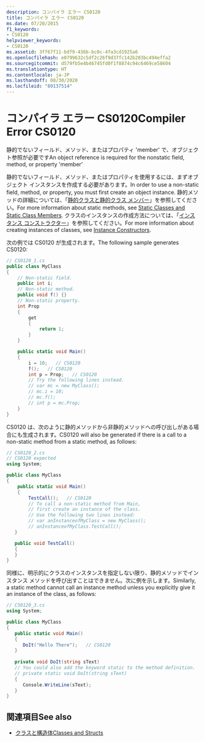 ```yaml
---
description: コンパイラ エラー CS0120
title: コンパイラ エラー CS0120
ms.date: 07/20/2015
f1_keywords:
- CS0120
helpviewer_keywords:
- CS0120
ms.assetid: 3ff67f11-bdf9-436b-bc0c-4fa3cd1925a6
ms.openlocfilehash: e0799632c5df2c26f9d37fc142b283bc494effa2
ms.sourcegitcommit: d579fb5e4b46745fd0f1f8874c94c6469ce58604
ms.translationtype: HT
ms.contentlocale: ja-JP
ms.lasthandoff: 08/30/2020
ms.locfileid: "89137514"
---
```

# <a name="compiler-error-cs0120"></a><span data-ttu-id="24e0d-103">コンパイラ エラー CS0120</span><span class="sxs-lookup"><span data-stu-id="24e0d-103">Compiler Error CS0120</span></span>

<span data-ttu-id="24e0d-104">静的でないフィールド、メソッド、またはプロパティ 'member' で、オブジェクト参照が必要です</span><span class="sxs-lookup"><span data-stu-id="24e0d-104">An object reference is required for the nonstatic field, method, or property 'member'</span></span>

 <span data-ttu-id="24e0d-105">静的でないフィールド、メソッド、またはプロパティを使用するには、まずオブジェクト インスタンスを作成する必要があります。</span><span class="sxs-lookup"><span data-stu-id="24e0d-105">In order to use a non-static field, method, or property, you must first create an object instance.</span></span> <span data-ttu-id="24e0d-106">静的メソッドの詳細については、「[静的クラスと静的クラス メンバー](../../programming-guide/classes-and-structs/static-classes-and-static-class-members.md)」を参照してください。</span><span class="sxs-lookup"><span data-stu-id="24e0d-106">For more information about static methods, see [Static Classes and Static Class Members](../../programming-guide/classes-and-structs/static-classes-and-static-class-members.md).</span></span> <span data-ttu-id="24e0d-107">クラスのインスタンスの作成方法については、「[インスタンス コンストラクター](../../programming-guide/classes-and-structs/instance-constructors.md)」を参照してください。</span><span class="sxs-lookup"><span data-stu-id="24e0d-107">For more information about creating instances of classes, see [Instance Constructors](../../programming-guide/classes-and-structs/instance-constructors.md).</span></span>

 <span data-ttu-id="24e0d-108">次の例では CS0120 が生成されます。</span><span class="sxs-lookup"><span data-stu-id="24e0d-108">The following sample generates CS0120:</span></span>

```csharp
// CS0120_1.cs
public class MyClass
{
    // Non-static field.
    public int i;
    // Non-static method.
    public void f() {}
    // Non-static property.
    int Prop
    {
        get
        {
            return 1;
        }
    }

    public static void Main()
    {
        i = 10;   // CS0120
        f();   // CS0120
        int p = Prop;   // CS0120
        // Try the following lines instead.
        // var mc = new MyClass();
        // mc.i = 10;
        // mc.f();
        // int p = mc.Prop;
    }
}
```

 <span data-ttu-id="24e0d-109">CS0120 は、次のように静的メソッドから非静的メソッドへの呼び出しがある場合にも生成されます。</span><span class="sxs-lookup"><span data-stu-id="24e0d-109">CS0120 will also be generated if there is a call to a non-static method from a static method, as follows:</span></span>

```csharp
// CS0120_2.cs
// CS0120 expected
using System;

public class MyClass
{
    public static void Main()  
    {  
        TestCall();   // CS0120
        // To call a non-static method from Main,
        // first create an instance of the class.
        // Use the following two lines instead:
        // var anInstanceofMyClass = new MyClass();
        // anInstanceofMyClass.TestCall();
   }

   public void TestCall()
   {
   }
}
```

 <span data-ttu-id="24e0d-110">同様に、明示的にクラスのインスタンスを指定しない限り、静的メソッドでインスタンス メソッドを呼び出すことはできません。次に例を示します。</span><span class="sxs-lookup"><span data-stu-id="24e0d-110">Similarly, a static method cannot call an instance method unless you explicitly give it an instance of the class, as follows:</span></span>

```csharp
// CS0120_3.cs
using System;

public class MyClass
{
   public static void Main()
   {
      DoIt("Hello There");   // CS0120
   }
  
   private void DoIt(string sText)
   // You could also add the keyword static to the method definition.
   // private static void DoIt(string sText)
   {
      Console.WriteLine(sText);
   }
}
```

## <a name="see-also"></a><span data-ttu-id="24e0d-111">関連項目</span><span class="sxs-lookup"><span data-stu-id="24e0d-111">See also</span></span>

- [<span data-ttu-id="24e0d-112">クラスと構造体</span><span class="sxs-lookup"><span data-stu-id="24e0d-112">Classes and Structs</span></span>](../../programming-guide/classes-and-structs/index.md)

